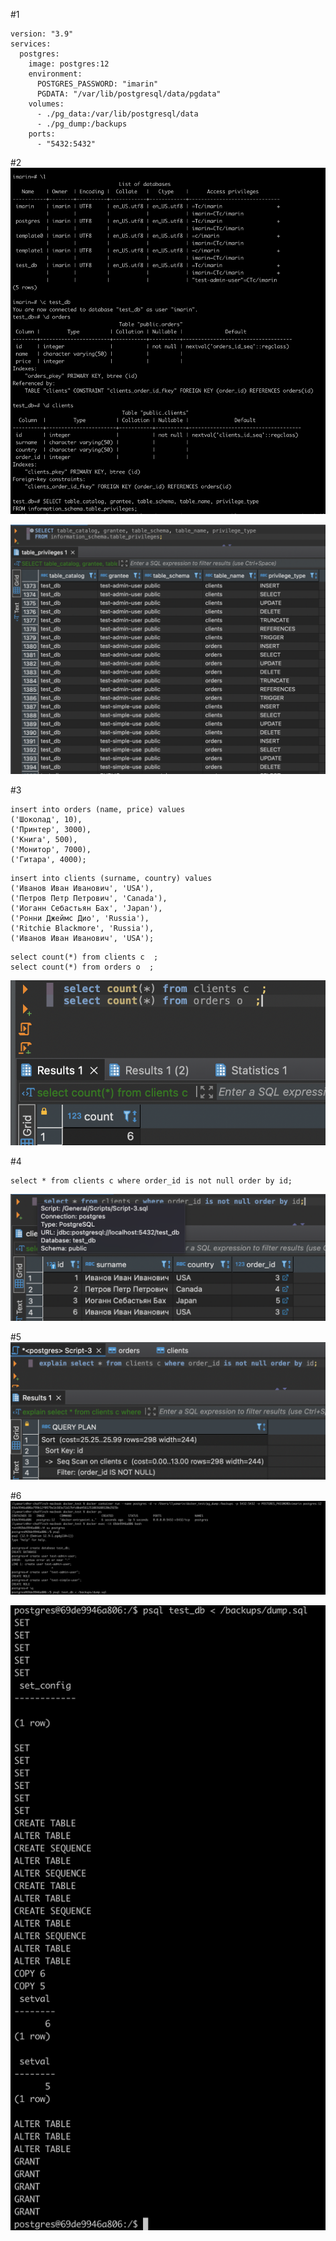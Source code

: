 #1
~~~
version: "3.9"
services:
  postgres:
    image: postgres:12
    environment:
      POSTGRES_PASSWORD: "imarin"
      PGDATA: "/var/lib/postgresql/data/pgdata"
    volumes:
      - ./pg_data:/var/lib/postgresql/data
      - ./pg_dump:/backups
    ports:
      - "5432:5432"
~~~

#2
![img.png](screenshots/hw6-2-src01.png)

![img.png](screenshots/hw6-2-src02.png)

#3
~~~
insert into orders (name, price) values 
('Шоколад', 10),
('Принтер', 3000),
('Книга', 500),
('Монитор', 7000),
('Гитара', 4000);
~~~

~~~
insert into clients (surname, country) values 
('Иванов Иван Иванович', 'USA'),
('Петров Петр Петрович', 'Canada'),
('Иоганн Себастьян Бах', 'Japan'),
('Ронни Джеймс Дио', 'Russia'),
('Ritchie Blackmore', 'Russia'),
('Иванов Иван Иванович', 'USA');
~~~

~~~
select count(*) from clients c  ;
select count(*) from orders o  ;
~~~
![img.png](screenshots/hw6-2-src03.png)

#4
~~~
select * from clients c where order_id is not null order by id;
~~~

![img.png](screenshots/hw6-2-src04.png)

#5
![img.png](screenshots/hw6-2-src05.png)

#6
![img.png](screenshots/hw6-2-src06.png)

![img.png](screenshots/hw6-2-src07.png)

